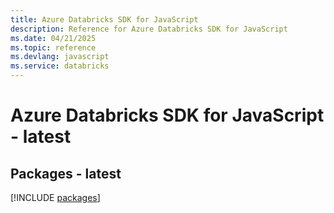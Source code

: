 ```yaml
---
title: Azure Databricks SDK for JavaScript
description: Reference for Azure Databricks SDK for JavaScript
ms.date: 04/21/2025
ms.topic: reference
ms.devlang: javascript
ms.service: databricks
---
```

# Azure Databricks SDK for JavaScript - latest
## Packages - latest
[!INCLUDE [packages](databricks-index.md)]